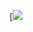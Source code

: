 [![](https://mermaid.ink/img/pako:eNqlVMuO1DAQJWWLyOhnQvHHJBWC4wWkdNKHGA4WEknMXLswY_RotX-C0fCb-THaDvJJE4GoRU5udtdZXd1xU-s0CWyjFnHHb4VvDa83Z9fHxXQ9-XVV9jv38C9Ek5wKSx3QqthL81lcNdwU6MBues74gIx7EOJJy8seAWVKBqB5ho8njIyHIyQEoeqJJXBoe9U35lwCoc6JgEdSLRQoJSeFldwI7kWjzn1OhWMYRaXVhhA5QxCSzkotLJ64I4xiXJqxHdP4BU8cofF3QjJ4MjyBceR_Q1xmEhnzHwOm05acsdRODRRsjE5qrnKUldcFqSHieIo7c-kz0ImsChJ9rAy_a_6ItyaKJ75wAlec1PiO5rsUJjmskU8W4A6mudUcrV1QcoyDEqrUoQbvBeKlPlE8xaVGBsppk0byCsxjWOJuaZSlPjjjnunW_I59N1ZS1IeVaHNPKM1TfB_QIY4NLPDx74rfPwJkgnNswyw2yo0mTo5zWWXeK0QhRWq_nfw4sJ2W4q0z0Naus3_vyPSHnNh8faD9ma4Fa_Hk7f5DHJ0oZ3-J3yjDZKRT3uk6vrX3RJsbLH8c17sj7SNK9292Cop4z88w25Yi6bloqRH9ymQHZlrsCXmgCqx4l66UPlMpeEWDz9UwTJnPN4wo33dsKzi0lLkT-X8aE8lJ64-a91eipDuqU0-vPLxsX-A8_wF_8?type=png)
